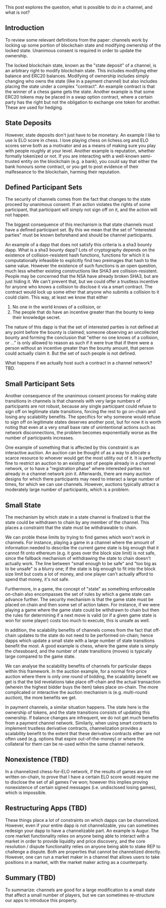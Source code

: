 This post explores the question, what is possible to do in a channel, and what is not?

## Introduction

To review some relevant definitions from the paper: channels work by locking up some portion of blockchain state and modifying ownership of the locked state. Unanimous consent is required in order to update the ownership.

The locked blockchain state, known as the "state deposit" of a channel, is an arbitrary right to modify blockchain state. This includes modifying ether balance and ERC20 balances. Modifying of ownership includes simply changing who owns the state (like in a payment channel) but also includes placing the state under a complex "contract". An example contract is that the winner of a chess game gets the state. Another example is that some ERC20 tokens may be placed in a swap option contract, where a certain party has the right but not the obligation to exchange one token for another. These are used for hedging.

## State Deposits

However, state deposits don't just have to be monetary. An example I like to use is ELO score in chess. I love playing chess on lichess.org and ELO scores serve both as a motivator and as a means of making sure you play with people roughly at your level. Another example is reputation, whether formally tokenized or not. If you are interacting with a well-known semi-trusted entity on the blockchain (e.g. a bank), you could say that either the bank honours some contract, or you get to post evidence of their malfeseance to the blockchain, harming their reputation.

## Defined Participant Sets

The security of channels comes from the fact that changes to the state proceed by unanimous consent. If an action violates the rights of some participant, that participant will simply not sign off on it, and the action will not happen.

The biggest consequence of this mechanism is that state channels must have a defined participant set. By this we mean that the set of "interested parties" must be known beforehand and should be channel participants.

An example of a dapp that does not satisfy this criteria is a sha3 bounty dapp. What is a sha3 bounty dapp? Lots of cryptography depends on the existence of collision-resistent hash functions, functions for which it is computationally infeasible to explicitly find two preimages that hash to the same value. However the existence of such functions is an open question, much less whether existing constructions like SHA3 are collision-resistent. People may be concerned that the NSA have already broken SHA3, but are just hiding it. We can't prevent that, but we could offer a trustless incentive for anyone who knows a collision to disclose it via a smart contract. The contract would lock up some ether that anyone who submits a collision to it could claim. This way, at least we know that either

1. No one in the world knows of a collision, or
2. The people that do have an incentive greater than the bounty to keep their knowledge secret.

The nature of this dapp is that the set of interested parties is not defined at any point before the bounty is claimed; someone observing an uncollected bounty and forming the conclusion that "either no one knows of a collision, or ..." is only allowed to reason as such if it were true that if there were a person without an incentive greater than the bounty amount, that person could actually claim it. But the set of such people is not defined.

What happens if we actually host such a contract in a channel network? TBD.

## Small Participant Sets

Another consequence of the unanimous consent process for making state transitions in channels is that channels with very large numbers of participants are not robust, because any single participant could refuse to sign off on legitimate state transitions, forcing the rest to go on-chain and losing any scalability benefits. The specifics for why someone would refuse to sign off on legitimate states deserves another post, but for now it is worth noting that even at a very small base rate of unintentional actions such as network disconnections, the problem becomes exponentially worse as the number of participants increases.

One example of something that is affected by this constraint is an interactive auction. An auction can be thought of as a way to allocate a scarce resource to whoever would get the most utility out of it. It is perfectly fine to restrict an auction to an existing set of people already in a channel network, or to have a "registration phase" where interested parties not already in a channel network join it. Afterwards, there are many auction designs for which there participants may need to interact a large number of times, for which we can use channels. However, auctions typically attract a moderately large number of participants, which is a problem.

## Small State

The mechanism by which state in a state channel is finalized is that the state could be withdrawn to chain by any member of the channel. This places a constraint that the state must be withdrawable to chain.

We can proble these limits by trying to find games which won't work in channels. For instance, playing a game in a channel where the amount of information needed to describe the current game state is big enough that it cannot fit onto ethereum (e.g. it goes over the block size limit) is not safe, since the fallback mechanism of withdrawing the state to chain doesn't actually work. The line between "small enough to be safe" and "too big as to be unsafe" is a blurry one; if the state is big enough to fit into the block size limit but costs a lot of money, and one player can't actually afford to spend that money, it's not safe.

Furthermore, in a game, the concept of "state" as something enforceable on-chain also encompasses the set of rules by which a game state can advance further. The security mechanism is that the game state must be placed on chain and then some set of action taken. For instance, if we were playing a game where the game state could be withdrawn to chain but then the rules for determining if a next move is valid (or if a given game state is won for some player) costs too much to execute, this is unsafe as well.

In addition, the scalability benefits of channels comes from the fact that off-chain updates to the state do not need to be performed on-chain; hence dapps which update a small state with a large number of state transitions benefit the most. A good example is chess, where the game state is simply the chessboard, and the number of state transitions (moves) is typically large compared to the game state.

We can analyse the scalability benefits of channels for particular dapps within this framework. In the auction example, for a normal first-price auction where there is only one round of bidding, the scalability benefit we get is that the bid revelations take place off-chain and the actual transaction (wherein the highest bidder buys the item) takes place on-chain. The more complicated or interactive the auction mechanism is (e.g. multi-round auction), the more benefits we get.

In payment channels, a similar situation happens. The state here is the ownership of tokens, and the state transitions consists of updating this ownership. If balance changes are infrequent, we do not get much benefits from a payment channel network. Similarly, when using smart contracts to implement trustless derivative contracts, channelization provides a scalability benefit to the extent that these derivative contracts either are not often used (e.g. options that expire out-of-the-money) or where the collateral for them can be re-used within the same channel network.

## Nonexistence (TBD)

In a channelized chess-for-ELO network, if the results of games are not written on-chain, to prove that I have a certain ELO score would require me to disclose the set of all games I've won; however this implies proving nonexistence of certain signed messages (i.e. undisclosed losing games), which is impossible.

## Restructuring Apps (TBD)

These things place a lot of constraints on which dapps can be channelized. However, even if your entire dapp is not channelizable, you can sometimes redesign your dapp to have a channelizable part. An example is Augur. The core market functionality relies on anyone being able to interact with a market in order to provide liquidity and price discovery, and the core resolution / dispute functionality relies on anyone being able to stake REP to challenge a dispute. Both are properties that cannot be channelized directly. However, one can run a market maker in a channel that allows users to take positions in a market, with the market maker acting as a counterparty.

## Summary (TBD)

To summarize: channels are good for a large modification to a small state that affect a small number of players, but we can sometimes re-structure our apps to introduce this property.
